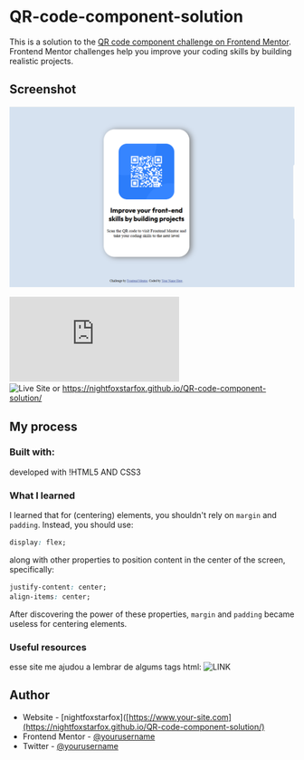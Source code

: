 # QR-code-component-solution<br>
 This is a solution to the [QR code component challenge on Frontend Mentor](https://www.frontendmentor.io/challenges/qr-code-component-iux_sIO_H). Frontend Mentor challenges help you improve your coding skills by building realistic projects. <br>
## Screenshot<br>
![Screenshot](./images/img1.png)

![Solution](https://github.com/nightfoxstarfox/QR-code-component-solution/blob/main/index.html) <br>
![Live Site](https://nightfoxstarfox.github.io/QR-code-component-solution/) or https://nightfoxstarfox.github.io/QR-code-component-solution/


## My process

### Built with:
developed  with !HTML5 AND CSS3

### What I learned
I learned that for (centering) elements, you shouldn't rely on `margin` and `padding`. Instead, you should use:

```css
display: flex;
```

along with other properties to position content in the center of the screen, specifically:

```css
justify-content: center;
align-items: center;
```

After discovering the power of these properties, `margin` and `padding` became useless for centering elements.

### Useful resources
esse site me ajudou a lembrar de algums tags html: ![LINK](https://web.dev/learn/html/)

## Author
- Website - [nightfoxstarfox]([https://www.your-site.com](https://nightfoxstarfox.github.io/QR-code-component-solution/)
- Frontend Mentor - [@yourusername](https://www.frontendmentor.io/profile/yourusername)
- Twitter - [@yourusername](https://www.twitter.com/yourusername)
